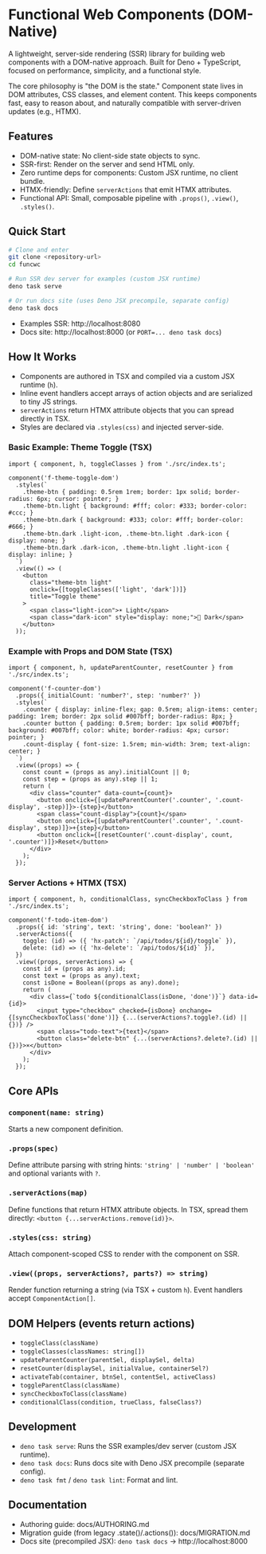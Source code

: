 # Functional Web Components (DOM-Native)

A lightweight, server-side rendering (SSR) library for building web components with a DOM-native approach. Built for Deno + TypeScript, focused on performance, simplicity, and a functional style.

The core philosophy is "the DOM is the state." Component state lives in DOM attributes, CSS classes, and element content. This keeps components fast, easy to reason about, and naturally compatible with server-driven updates (e.g., HTMX).

## Features

- DOM-native state: No client-side state objects to sync.
- SSR-first: Render on the server and send HTML only.
- Zero runtime deps for components: Custom JSX runtime, no client bundle.
- HTMX-friendly: Define `serverActions` that emit HTMX attributes.
- Functional API: Small, composable pipeline with `.props()`, `.view()`, `.styles()`.

## Quick Start

```bash
# Clone and enter
git clone <repository-url>
cd funcwc

# Run SSR dev server for examples (custom JSX runtime)
deno task serve

# Or run docs site (uses Deno JSX precompile, separate config)
deno task docs
```

- Examples SSR: http://localhost:8080
- Docs site: http://localhost:8000 (or `PORT=... deno task docs`)

## How It Works

- Components are authored in TSX and compiled via a custom JSX runtime (`h`).
- Inline event handlers accept arrays of action objects and are serialized to tiny JS strings.
- `serverActions` return HTMX attribute objects that you can spread directly in TSX.
- Styles are declared via `.styles(css)` and injected server-side.

### Basic Example: Theme Toggle (TSX)

```tsx
import { component, h, toggleClasses } from './src/index.ts';

component('f-theme-toggle-dom')
  .styles(`
    .theme-btn { padding: 0.5rem 1rem; border: 1px solid; border-radius: 6px; cursor: pointer; }
    .theme-btn.light { background: #fff; color: #333; border-color: #ccc; }
    .theme-btn.dark { background: #333; color: #fff; border-color: #666; }
    .theme-btn.dark .light-icon, .theme-btn.light .dark-icon { display: none; }
    .theme-btn.dark .dark-icon, .theme-btn.light .light-icon { display: inline; }
  `)
  .view(() => (
    <button
      class="theme-btn light"
      onclick={[toggleClasses(['light', 'dark'])]}
      title="Toggle theme"
    >
      <span class="light-icon">☀️ Light</span>
      <span class="dark-icon" style="display: none;">🌙 Dark</span>
    </button>
  ));
```

### Example with Props and DOM State (TSX)

```tsx
import { component, h, updateParentCounter, resetCounter } from './src/index.ts';

component('f-counter-dom')
  .props({ initialCount: 'number?', step: 'number?' })
  .styles(`
    .counter { display: inline-flex; gap: 0.5rem; align-items: center; padding: 1rem; border: 2px solid #007bff; border-radius: 8px; }
    .counter button { padding: 0.5rem; border: 1px solid #007bff; background: #007bff; color: white; border-radius: 4px; cursor: pointer; }
    .count-display { font-size: 1.5rem; min-width: 3rem; text-align: center; }
  `)
  .view((props) => {
    const count = (props as any).initialCount || 0;
    const step = (props as any).step || 1;
    return (
      <div class="counter" data-count={count}>
        <button onclick={[updateParentCounter('.counter', '.count-display', -step)]}>-{step}</button>
        <span class="count-display">{count}</span>
        <button onclick={[updateParentCounter('.counter', '.count-display', step)]}>+{step}</button>
        <button onclick={[resetCounter('.count-display', count, '.counter')]}>Reset</button>
      </div>
    );
  });
```

### Server Actions + HTMX (TSX)

```tsx
import { component, h, conditionalClass, syncCheckboxToClass } from './src/index.ts';

component('f-todo-item-dom')
  .props({ id: 'string', text: 'string', done: 'boolean?' })
  .serverActions({
    toggle: (id) => ({ 'hx-patch': `/api/todos/${id}/toggle` }),
    delete: (id) => ({ 'hx-delete': `/api/todos/${id}` }),
  })
  .view((props, serverActions) => {
    const id = (props as any).id;
    const text = (props as any).text;
    const isDone = Boolean((props as any).done);
    return (
      <div class={`todo ${conditionalClass(isDone, 'done')}`} data-id={id}>
        <input type="checkbox" checked={isDone} onchange={[syncCheckboxToClass('done')]} {...(serverActions?.toggle?.(id) || {})} />
        <span class="todo-text">{text}</span>
        <button class="delete-btn" {...(serverActions?.delete?.(id) || {})}>×</button>
      </div>
    );
  });
```

## Core APIs

### `component(name: string)`
Starts a new component definition.

### `.props(spec)`
Define attribute parsing with string hints: `'string' | 'number' | 'boolean'` and optional variants with `?`.

### `.serverActions(map)`
Define functions that return HTMX attribute objects. In TSX, spread them directly: `<button {...serverActions.remove(id)}>`.

### `.styles(css: string)`
Attach component-scoped CSS to render with the component on SSR.

### `.view((props, serverActions?, parts?) => string)`
Render function returning a string (via TSX + custom `h`). Event handlers accept `ComponentAction[]`.

## DOM Helpers (events return actions)

- `toggleClass(className)`
- `toggleClasses(classNames: string[])`
- `updateParentCounter(parentSel, displaySel, delta)`
- `resetCounter(displaySel, initialValue, containerSel?)`
- `activateTab(container, btnSel, contentSel, activeClass)`
- `toggleParentClass(className)`
- `syncCheckboxToClass(className)`
- `conditionalClass(condition, trueClass, falseClass?)`

## Development

- `deno task serve`: Runs the SSR examples/dev server (custom JSX runtime).
- `deno task docs`: Runs docs site with Deno JSX precompile (separate config).
- `deno task fmt` / `deno task lint`: Format and lint.

## Documentation

- Authoring guide: docs/AUTHORING.md
- Migration guide (from legacy .state()/.actions()): docs/MIGRATION.md
- Docs site (precompiled JSX): `deno task docs` → http://localhost:8000
